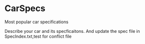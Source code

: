 # CarSpecs
Most popular car specifications

Describe your car and its specficaitons. And update the spec file in SpecIndex.txt,test for conflict file
